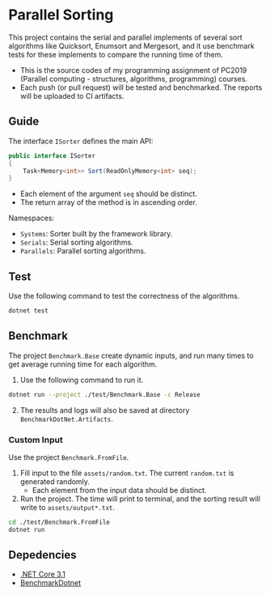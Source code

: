 # Parallel Sorting

This project contains the serial and parallel implements of several sort algorithms like Quicksort, Enumsort and Mergesort, and it use benchmark tests for these implements to compare the running time of them.

- This is the source codes of my programming assignment of PC2019 (Parallel computing - structures, algorithms, programming) courses.
- Each push (or pull request) will be tested and benchmarked. The reports will be uploaded to CI artifacts.

## Guide

The interface `ISorter` defines the main API:

```csharp
public interface ISorter
{
    Task<Memory<int>> Sort(ReadOnlyMemory<int> seq);
}
```

- Each element of the argument `seq` should be distinct.
- The return array of the method is in ascending order.

Namespaces:

- `Systems`: Sorter built by the framework library.
- `Serials`: Serial sorting algorithms.
- `Parallels`: Parallel sorting algorithms.

## Test

Use the following command to test the correctness of the algorithms.

```sh
dotnet test
```

## Benchmark

The project `Benchmark.Base` create dynamic inputs, and run many times to get average running time for each algorithm.

1. Use the following command to run it.

```sh
dotnet run --project ./test/Benchmark.Base -c Release
```

2. The results and logs will also be saved at directory `BenchmarkDotNet.Artifacts`.

### Custom Input

Use the project `Benchmark.FromFile`.

1. Fill input to the file `assets/random.txt`. The current `random.txt` is generated randomly.
   - Each element from the input data should be distinct.
2. Run the project. The time will print to terminal, and the sorting result will write to `assets/output*.txt`.
```sh
cd ./test/Benchmark.FromFile
dotnet run
```

## Depedencies

- [.NET Core 3.1](https://dotnet.microsoft.com/)
- [BenchmarkDotnet](https://github.com/dotnet/BenchmarkDotNet)
